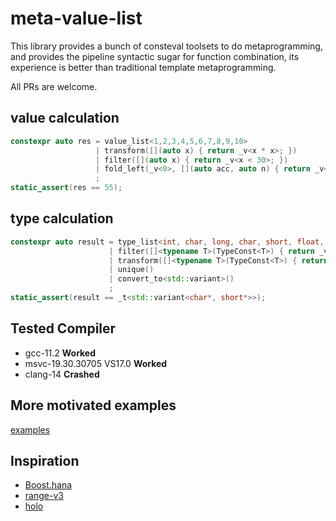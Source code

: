 # meta-value-list
This library provides a bunch of consteval toolsets to do metaprogramming,
and provides the pipeline syntactic sugar for function combination, 
its experience is better than traditional template metaprogramming.

All PRs are welcome.
## value calculation
```cpp
constexpr auto res = value_list<1,2,3,4,5,6,7,8,9,10>
                   | transform([](auto x) { return _v<x * x>; })
                   | filter([](auto x) { return _v<x < 30>; })
                   | fold_left(_v<0>, [](auto acc, auto n) { return _v<acc + n>; })
                   ;
static_assert(res == 55);
```

## type calculation
```cpp
constexpr auto result = type_list<int, char, long, char, short, float, double>
                      | filter([]<typename T>(TypeConst<T>) { return _v<sizeof(T) < 4>; })
                      | transform([]<typename T>(TypeConst<T>) { return _t<std::add_pointer_t<T>>; })
                      | unique()
                      | convert_to<std::variant>()
                      ;
static_assert(result == _t<std::variant<char*, short*>>);
```

## Tested Compiler
- gcc-11.2 **Worked**
- msvc-19.30.30705 VS17.0 **Worked**
- clang-14 **Crashed**

## More motivated examples
[examples](examples/README.md)

## Inspiration
- [Boost.hana](https://www.boost.org/doc/libs/1_61_0/libs/hana/doc/html/index.html)
- [range-v3](https://github.com/ericniebler/range-v3)
- [holo](https://github.com/godsme/holo)
